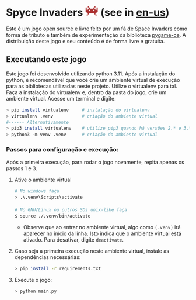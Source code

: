 # Spyce Invaders <img src=./res/img/icon.png height="27" width="35"> (see in [en-us](./README-en-us.md))

Este é um jogo open source e livre feito por um fã de Space Invaders como forma de tributo e também de experimentação da 
biblioteca [pygame-ce](https://pyga.me/). A distribuição deste jogo e seu conteúdo é de forma livre e gratuita.

## Executando este jogo

Este jogo foi desenvolvido utilizando python 3.11. Após a instalação do python, é recomendável que você crie um
ambiente virtual de execução para as bibliotecas utilizadas neste projeto. Utilize o virtualenv para tal. 
Faça a instalação do virtualenv e, dentro da pasta do jogo, crie um ambiente virtual. Acesse um terminal e digite:

```bash
> pip install virtualenv     # instalação do virtualenv
> virtualenv .venv           # criação do ambiente virtual
#------ Alternativamente
> pip3 install virtualenv    # utilize pip3 quando há versões 2.* e 3.* do python
> python3 -m venv .venv      # criação do ambiente virtual
```

### Passos para configuração e execução:

Após a primeira execução, para rodar o jogo novamente, repita apenas os passos 1 e 3.

1. Ative o ambiente virtual

    ```bash
    # No windows faça
    > .\.venv\Scripts\activate
    
    # No GNU/Linux ou outros SOs unix-like faça
    $ source ./.venv/bin/activate
    ```

    * Observe que ao entrar no ambiente virtual, algo como `(.venv)` irá aparecer no início da linha.
      Isto indica que o ambiente virtual está ativado. Para desativar, digite `deactivate`.
      
2. Caso seja a primeira execução neste ambiente virtual, instale as dependências necessárias:

    ```bash
    > pip install -r requirements.txt
    ```

3. Execute o jogo:

    ```bash
    > python main.py
    ```
